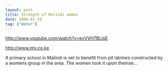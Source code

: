```yaml
---
layout: post
title: Strength of Malindi women
date: 2008-01-29
tag: ["Water"]
---
```


http://www.youtube.com/watch?v=evVVH7BLIsE  

http://www.ntv.co.ke

 A primary school in Malindi is set to benefit from pit latrines constructed by a womens group in the area. The women took it upon themse...